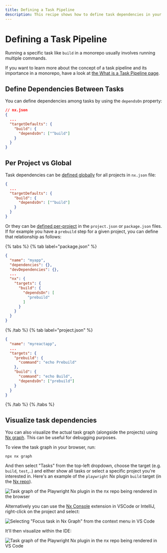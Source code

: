 ```yaml
---
title: Defining a Task Pipeline
description: This recipe shows how to define task dependencies in your Nx workspace
---
```


# Defining a Task Pipeline

Running a specific task like `build` in a monorepo usually involves running multiple commands.

If you want to learn more about the concept of a task pipeline and its importance in a monorepo, have a look at [the What is a Task Pipeline page](/concepts/task-pipeline-configuration).

## Define Dependencies Between Tasks

You can define dependencies among tasks by using the `dependsOn` property:

```json
// nx.json
{
  ...
  "targetDefaults": {
    "build": {
      "dependsOn": ["^build"]
    }
  }
}
```

## Per Project vs Global

Task dependencies can be [defined globally](/reference/nx-json#target-defaults) for all projects in `nx.json` file:

```json {% fileName="nx.json"%}
{
  ...
  "targetDefaults": {
    "build": {
      "dependsOn": ["^build"]
    }
  }
}
```

Or they can be [defined per-project](/reference/project-configuration#dependson) in the `project.json` or `package.json` files. If for example you have a `prebuild` step for a given project, you can define that relationship as follows:

{% tabs %}
{% tab label="package.json" %}

```json {% fileName="apps/myapp/package.json"%}
{
  "name": "myapp",
  "dependencies": {},
  "devDependencies": {},
  ...
  "nx": {
    "targets": {
      "build": {
        "dependsOn": [
          "prebuild"
        ]
      }
    }
  }
}
```

{% /tab %}
{% tab label="project.json" %}

```json {% fileName="apps/myreactapp/project.json"%}
{
  "name": "myreactapp",
  ...
  "targets": {
    "prebuild": {
      "command": "echo Prebuild"
    },
    "build": {
      "command": "echo Build",
      "dependsOn": ["prebuild"]
    }
  }
}
```

{% /tab %}
{% /tabs %}

## Visualize task dependencies

You can also visualize the actual task graph (alongside the projects) using [Nx graph](/features/explore-graph). This can be useful for debugging purposes.

To view the task graph in your browser, run:

```shell
npx nx graph
```

And then select "Tasks" from the top-left dropdown, choose the target (e.g. `build`, `test`,..) and either show all tasks or select a specific project you're interested in. Here's an example of the `playwright` Nx plugin `build` target (in the [Nx repo](https://github.com/nrwl/nx)).

![Task graph of the Playwright Nx plugin in the nx repo being rendered in the browser](/shared/recipes/running-tasks/task-graph-playwright-nx.webp)

Alternatively you can use the [Nx Console](/getting-started/editor-setup) extension in VSCode or IntelliJ, right-click on the project and select:

![Selecting "Focus task in Nx Graph" from the context menu in VS Code](/shared/recipes/running-tasks/task-graph-context-menu.webp)

It'll then visualize within the IDE:

![Task graph of the Playwright Nx plugin in the nx repo being rendered in VS Code](/shared/recipes/running-tasks/task-graph-vscode.webp)

